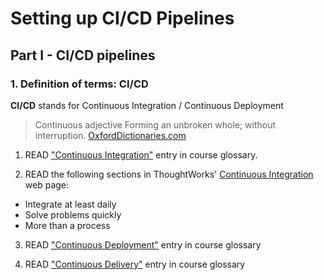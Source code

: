 # Setting up CI/CD Pipelines

## Part I - CI/CD pipelines

### 1. Definition of terms: CI/CD

**CI/CD** stands for Continuous Integration / Continuous Deployment

> Continuous
> adjective
> Forming an unbroken whole; without interruption.
[OxfordDictionaries.com](https://en.oxforddictionaries.com/definition/us/continuous)

1. READ ["Continuous Integration"](https://gitlab.com/atsaloli/gitlab-ci-tutorial/blob/setting_up_cicd_pipelines/glossary.md#continuous-integration)  entry in course glossary.

2. READ the following sections in ThoughtWorks' [Continuous Integration](https://www.thoughtworks.com/continuous-integration) web page:
  - Integrate at least daily
  - Solve problems quickly
  - More than a process

3.  READ ["Continuous Deployment"](https://gitlab.com/atsaloli/gitlab-ci-tutorial/blob/setting_up_cicd_pipelines/glossary.md#continuous-deployment) entry in course glossary

4.  READ ["Continuous Delivery"](https://gitlab.com/atsaloli/gitlab-ci-tutorial/blob/setting_up_cicd_pipelines/glossary.md#continuous-delivery) entry in course glossary
